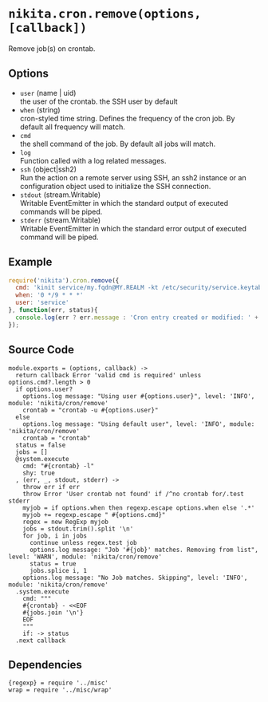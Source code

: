 
# `nikita.cron.remove(options, [callback])`

Remove job(s) on crontab.

## Options

* `user` (name | uid)   
  the user of the crontab. the SSH user by default   
* `when` (string)   
  cron-styled time string. Defines the frequency of the cron job. By default all
  frequency will match.   
* `cmd`   
  the shell command of the job. By default all jobs will match.   
* `log`   
  Function called with a log related messages.   
* `ssh` (object|ssh2)   
  Run the action on a remote server using SSH, an ssh2 instance or an
  configuration object used to initialize the SSH connection.   
* `stdout` (stream.Writable)   
  Writable EventEmitter in which the standard output of executed commands will
  be piped.   
* `stderr` (stream.Writable)   
  Writable EventEmitter in which the standard error output of executed command
  will be piped.   

## Example

```js
require('nikita').cron.remove({
  cmd: 'kinit service/my.fqdn@MY.REALM -kt /etc/security/service.keytab',
  when: '0 */9 * * *'
  user: 'service'
}, function(err, status){
  console.log(err ? err.message : 'Cron entry created or modified: ' + !!status);
});
```

## Source Code

    module.exports = (options, callback) ->
      return callback Error 'valid cmd is required' unless options.cmd?.length > 0
      if options.user?
        options.log message: "Using user #{options.user}", level: 'INFO', module: 'nikita/cron/remove'
        crontab = "crontab -u #{options.user}"
      else
        options.log message: "Using default user", level: 'INFO', module: 'nikita/cron/remove'
        crontab = "crontab"
      status = false
      jobs = []
      @system.execute
        cmd: "#{crontab} -l"
        shy: true
      , (err, _, stdout, stderr) ->
        throw err if err
        throw Error 'User crontab not found' if /^no crontab for/.test stderr
        myjob = if options.when then regexp.escape options.when else '.*'
        myjob += regexp.escape " #{options.cmd}"
        regex = new RegExp myjob
        jobs = stdout.trim().split '\n'
        for job, i in jobs
          continue unless regex.test job
          options.log message: "Job '#{job}' matches. Removing from list", level: 'WARN', module: 'nikita/cron/remove'
          status = true
          jobs.splice i, 1
        options.log message: "No Job matches. Skipping", level: 'INFO', module: 'nikita/cron/remove'
      .system.execute
        cmd: """
        #{crontab} - <<EOF
        #{jobs.join '\n'}
        EOF
        """
        if: -> status
      .next callback

## Dependencies

    {regexp} = require '../misc'
    wrap = require '../misc/wrap'
